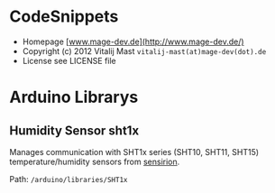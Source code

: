 # CodeSnippets
- Homepage [www.mage-dev.de](http://www.mage-dev.de/)
- Copyright (c) 2012 Vitalij Mast `vitalij-mast(at)mage-dev(dot).de`
- License see LICENSE file

# Arduino Librarys
## Humidity Sensor sht1x
Manages communication with SHT1x series (SHT10, SHT11, SHT15) temperature/humidity sensors from [sensirion](http://www.sensirion.com).

Path: `/arduino/libraries/SHT1x`